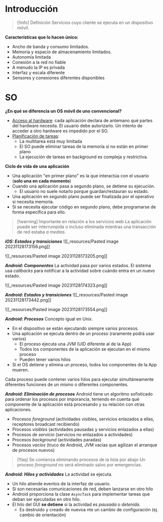 # Introducción
> [!info] Definición
> Servicios cuyo cliente se ejecuta en un dispositivo móvil.

**Características que lo hacen único:**
- Ancho de banda y consumo limitados.
- Memoria y espacio de almacenamiento limitados.
- Autonomía limitada
- Conexión a la red no fiable
- A menudo la IP es privada
- Interfaz y escala diferente
- Sensores y conexiones diferentes disponibles

# SO
**¿En qué se diferencia un OS móvil de uno convencional?**
- <u>Acceso al hardware</u>: cada aplicación declara de antemano qué partes del hardware necesita. El usuario debe autorizarlo. Un intento de acceder a otro hardware es impedido por el SO.
- <u>Planificación de tareas</u>:
	- La multitarea está muy limitada
	- El SO puede eliminar tareas de la memoria si no están en primer plano
	- La ejecución de tareas en background es compleja y restrictiva.

**Ciclo de vida de una aplicación**
- Una aplicación "en primer plano" es la que interactúa con el usuario (**solo una en cada momento**)
- Cuando una aplicación pasa a segundo plano, se detiene su ejecución.
	- El usuario no suele notarlo porque guardan/restauran su estado.
- Una aplicación en segundo plano puede ser finalizada por el operativo si necesita memoria.
- Si se necesita ejecutar código en segundo plano, debe programarse de forma específica para ello.

> [!warning] Importante en relación a los servicios web
> La aplicación puede ser interrumpida o incluso eliminada mientras una transacción de red estaba *a medias*.


***iOS: Estados y transiciones***
![[_resources/Pasted image 20231128173156.png]]

![[_resources/Pasted image 20231128173205.png]]

***Android: Componentes***
La actividad pasa por varios estados. El sistema usa *callbacks* para notificar a la actividad sobre cuándo entra en un nuevo estado.

![[_resources/Pasted image 20231128174323.png]]

***Android: Estados y transiciones***
![[_resources/Pasted image 20231128173442.png]]

![[_resources/Pasted image 20231128173554.png]]

***Android: Procesos***
Concepto igual en Unix.
- En el dispositivo se están ejecutando siempre varios procesos.
- Una aplicación se ejecuta dentro de un proceso (raramente podrá usar varios)
	- El proceso ejecuta una JVM (UID diferente al de la App)
	- Todos los componentes de la aplicación se ejecutan en el mismo proceso
	- Pueden tener varios hilos
- Si el OS detiene y elimina un proceso, todos los componentes de la App mueren.

Cada proceso puede contener varios hilos para ejecutar simultáneamente diferentes funciones de un mismo o diferentes componentes.

***Android: Eliminación de procesos***
Android tiene un algoritmo sofisticado para ordenar los procesos por imporancia, teniendo en cuenta qué componente de la aplicación está procesando y su relación con otras aplicaciones.
- Procesos *foreground* (actividades visibles, servicios enlazados a ellas, receptores broadcast recibiendo)
- Procesos *visibles* (actividades pausadas y servicios enlazados a ellas)
- Procesos *de servicio* (servicios no enlazados a actividades)
- Procesos *background* (actividades paradas)
- Procesos *vacíos* (truco de Android, JVM vacías que agilizan el arranque de procesos nuevos)

> [!faq] Se comienza eliminando procesos de la lista por abajo
> Un proceso *foreground* no será eliminado salvo por emergencias.
> 

***Android: Hilos y actividades***
La actividad se ejecuta.
- Un hilo atiende eventos de la interfaz de usuario.
- Si son necesarias comunicaciones de red, deben lanzarse en otro hilo
- Android proporciona la clase `AsyncTask` para implementar tareas que deban ser ejecutadas en otro hilo.
- El hilo del GUI **se detiene** si la actividad es *pausada* o *detenida*.
	- Es destruido y creado de nuevoa nte un cambio de configuración (ej. cambio de orientación)